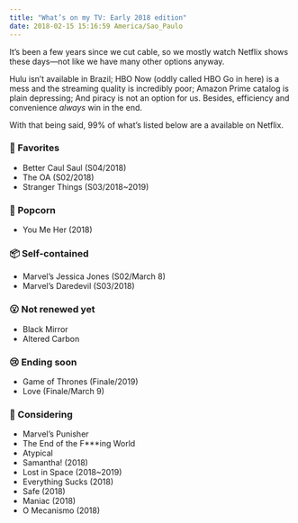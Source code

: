 ```yaml
---
title: "What’s on my TV: Early 2018 edition"
date: 2018-02-15 15:16:59 America/Sao_Paulo
---
```


It’s been a few years since we cut cable, so we mostly watch Netflix shows these days—not like we have many other options anyway.

Hulu isn’t available in Brazil; HBO Now (oddly called HBO Go in here) is a mess and the streaming quality is incredibly poor; Amazon Prime catalog is plain depressing; And piracy is not an option for us. Besides, efficiency and convenience _always_ win in the end.

With that being said, 99% of what’s listed below are a available on Netflix.

### 🤩 Favorites
- Better Caul Saul (S04/2018)
- The OA (S02/2018)
- Stranger Things (S03/2018~2019)

### 🍿 Popcorn
- You Me Her (2018)

### 📦 Self-contained
- Marvel’s Jessica Jones (S02/March 8)
- Marvel’s Daredevil (S03/2018)

### 😮 Not renewed yet
- Black Mirror
- Altered Carbon

### 😢 Ending soon
- Game of Thrones (Finale/2019)
- Love (Finale/March 9)

### 🤔 Considering
- Marvel’s Punisher
- The End of the F***ing World
- Atypical
- Samantha! (2018)
- Lost in Space (2018~2019)
- Everything Sucks (2018)
- Safe (2018)
- Maniac (2018)
- O Mecanismo (2018)

